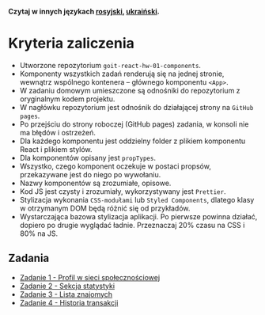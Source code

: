 **Czytaj w innych językach [rosyjski](README.md), [ukraiński](README.ua.md).**

# Kryteria zaliczenia

- Utworzone repozytorium `goit-react-hw-01-components`.
- Komponenty wszystkich zadań renderują się na jednej stronie, wewnątrz wspólnego kontenera – głównego komponentu `<App>`.
- W zadaniu domowym umieszczone są odnośniki do repozytorium z oryginalnym kodem projektu.
- W nagłówku repozytorium jest odnośnik do działającej strony na `GitHub pages`.
- Po przejściu do strony roboczej (GitHub pages) zadania, w konsoli nie ma błędów i ostrzeżeń.
- Dla każdego komponentu jest oddzielny folder z plikiem komponentu React i plikiem stylów.
- Dla komponentów opisany jest `propTypes`.
- Wszystko, czego komponent oczekuje w postaci propsów, przekazywane jest do niego po wywołaniu.
- Nazwy komponentów są zrozumiałe, opisowe.
- Kod JS jest czysty i zrozumiały, wykorzystywany jest `Prettier`.
- Stylizacja wykonania `CSS-modułami` lub `Styled Components`, dlatego klasy w otrzymanym DOM będą różnić się od przykładów.
- Wystarczająca bazowa stylizacja aplikacji. Po pierwsze powinna działać, dopiero po drugie wyglądać ładnie. Przeznaczaj 20% czasu na CSS i 80% na JS.

##  Zadania

- [Zadanie 1 - Profil w sieci społecznościowej](./social-profile/README.pl.md)
- [Zadanie 2  - Sekcja statystyki](./statistics/README.pl.md)
- [Zadanie 3 - Lista znajomych](./friend-list/README.pl.md)
- [Zadanie 4 - Historia transakcji](./transaction-history/README.pl.md)
